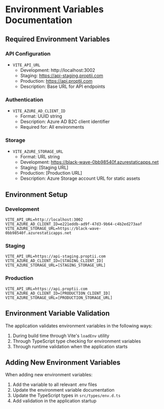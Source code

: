 # Environment Variables Documentation

## Required Environment Variables

### API Configuration
- `VITE_API_URL`
  - Development: http://localhost:3002
  - Staging: https://api-staging.proptii.com
  - Production: https://api.proptii.com
  - Description: Base URL for API endpoints

### Authentication
- `VITE_AZURE_AD_CLIENT_ID`
  - Format: UUID string
  - Description: Azure AD B2C client identifier
  - Required for: All environments

### Storage
- `VITE_AZURE_STORAGE_URL`
  - Format: URL string
  - Development: https://black-wave-0bb98540f.azurestaticapps.net
  - Staging: [Staging URL]
  - Production: [Production URL]
  - Description: Azure Storage account URL for static assets

## Environment Setup

### Development
```env
VITE_API_URL=http://localhost:3002
VITE_AZURE_AD_CLIENT_ID=e221eddb-ad9f-47d3-9b64-c4b2ed273aaf
VITE_AZURE_STORAGE_URL=https://black-wave-0bb98540f.azurestaticapps.net
```

### Staging
```env
VITE_API_URL=https://api-staging.proptii.com
VITE_AZURE_AD_CLIENT_ID=[STAGING_CLIENT_ID]
VITE_AZURE_STORAGE_URL=[STAGING_STORAGE_URL]
```

### Production
```env
VITE_API_URL=https://api.proptii.com
VITE_AZURE_AD_CLIENT_ID=[PRODUCTION_CLIENT_ID]
VITE_AZURE_STORAGE_URL=[PRODUCTION_STORAGE_URL]
```

## Environment Variable Validation

The application validates environment variables in the following ways:

1. During build time through Vite's `loadEnv` utility
2. Through TypeScript type checking for environment variables
3. Through runtime validation when the application starts

## Adding New Environment Variables

When adding new environment variables:

1. Add the variable to all relevant .env files
2. Update the environment variable documentation
3. Update the TypeScript types in `src/types/env.d.ts`
4. Add validation in the application startup 